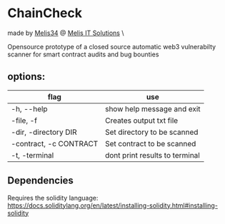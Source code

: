 # ChainCheck

made by [Melis34](https://github.com/Melis34) @
[Melis IT Solutions](https://melisitsolutions.com/)
\

 
 Opensource prototype of a closed source automatic web3 vulnerabilty scanner for smart contract audits and bug bounties

## options:

| flag                   | use                            |
| ---------------------- | ------------------------------ |
| -h, --help             | show help message and exit     |
| -file, -f              | Creates output txt file        |
| -dir, -directory DIR   | Set directory to be scanned    |
| -contract, -c CONTRACT | Set contract to be scanned     |
| -t, -terminal          | dont print results to terminal |

## Dependencies

Requires the solidity language:
https://docs.soliditylang.org/en/latest/installing-solidity.html#installing-solidity
